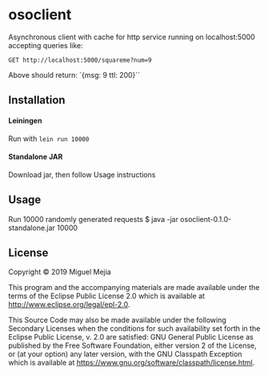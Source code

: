 # osoclient

Asynchronous client with cache for http service running on localhost:5000
accepting queries like:

`GET http://localhost:5000/squareme?num=9`

Above should return:
`{msg: 9
ttl: 200}``

## Installation

#### Leiningen

Run with `lein run 10000`

#### Standalone JAR

Download jar, then follow Usage instructions

## Usage

Run 10000 randomly generated requests
    $ java -jar osoclient-0.1.0-standalone.jar 10000

## License

Copyright © 2019 Miguel Mejia

This program and the accompanying materials are made available under the
terms of the Eclipse Public License 2.0 which is available at
http://www.eclipse.org/legal/epl-2.0.

This Source Code may also be made available under the following Secondary
Licenses when the conditions for such availability set forth in the Eclipse
Public License, v. 2.0 are satisfied: GNU General Public License as published by
the Free Software Foundation, either version 2 of the License, or (at your
option) any later version, with the GNU Classpath Exception which is available
at https://www.gnu.org/software/classpath/license.html.
